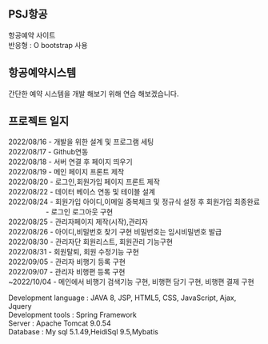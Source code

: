 ## PSJ항공

항공예약 사이트 <br/>
반응형 : O
bootstrap 사용

## 항공예약시스템
간단한 예약 시스템을 개발 해보기 위해 연습 해보겠습니다.


## 프로젝트 일지
2022/08/16 - 개발을 위한 설계 및 프로그램 세팅<br/>
2022/08/17 - Github연동<br/>
2022/08/18 - 서버 연결 후 페이지 띄우기<br/>
2022/08/19 - 메인 페이지 프론트 제작<br/>
2022/08/20 - 로그인,회원가입 페이지 프론트 제작<br/>
2022/08/22 - 데이터 베이스 연동 및 테이블 설계<br/>
2022/08/24 - 회원가입 아이디,이메일 중복체크 및 정규식 설정 후 회원가입 최종완료<br/>
&nbsp;&nbsp;&nbsp;&nbsp;&nbsp;&nbsp;&nbsp;&nbsp;&nbsp;&nbsp;&nbsp;&nbsp;&nbsp;&nbsp;&nbsp;&nbsp;&nbsp;&nbsp;&nbsp;- 로그인 로그아웃 구현<br/>
2022/08/25 - 관리자페이지 제작(시작),관리자 <br/>
2022/08/26 - 아이디,비밀번호 찾기 구현 비밀번호는 임시비밀번호 발급<br/>
2022/08/30 - 관리자단 회원리스트, 회원관리 기능구현<br/>
2022/08/31 - 회원탈퇴, 회원 수정기능 구현<br/>
2022/09/05 - 관리자 비행기 등록 구현<br/>
2022/09/07 - 관리자 비행편 등록 구현<br/>
~2022/10/04 - 메인에서 비행기 검색기능 구현, 비행편 담기 구현, 비행편 결제 구현<br/>

Development language : JAVA 8, JSP, HTML5, CSS, JavaScript, Ajax, Jquery<br/>
Development tools : Spring Framework<br/>
Server : Apache Tomcat 9.0.54<br/>
Database : My sql 5.1.49,HeidiSql 9.5,Mybatis<br/>
